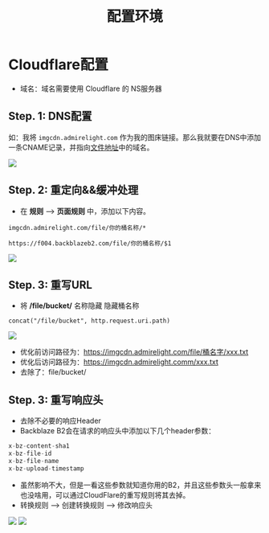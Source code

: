 ﻿---
lang: zh-cn
title: 配置环境
description: Cloudflare配置 将你的图床地址进行重写
---

# Cloudflare配置

- 域名：域名需要使用 Cloudflare 的 NS服务器 

## Step. 1: DNS配置

如：我将 `imgcdn.admirelight.com` 作为我的图床链接。那么我就要在DNS中添加一条CNAME记录，并指向[文件地址](/guide/prepare.html#step-4-查看桶域名)中的域名。

![](https://cloud.ryanuo.cc/hexo/api/0c69f9ba-b516-4799-9dba-1353e6d9e5df.png)

## Step. 2: 重定向&&缓冲处理

- 在 **规则** --> **页面规则** 中，添加以下内容。

```
imgcdn.admirelight.com/file/你的桶名称/*

https://f004.backblazeb2.com/file/你的桶名称/$1
```

![](https://cloud.ryanuo.cc/hexo/api/68091800-449a-4daa-848b-e6c59d8d77b7.png)


## Step. 3: 重写URL

- 将 **/file/bucket/** 名称隐藏 隐藏桶名称

```
concat("/file/bucket", http.request.uri.path)
```

![](https://cloud.ryanuo.cc/hexo/api/53b05dc8-180d-48d0-8460-e91dd2933de8.png)

- 优化前访问路径为：https://imgcdn.admirelight.com/file/桶名字/xxx.txt
- 优化后访问路径为：https://imgcdn.admirelight.comm/xxx.txt
- 去除了：file/bucket/

## Step. 3: 重写响应头

- 去除不必要的响应Header
- Backblaze B2会在请求的响应头中添加以下几个header参数：

```js
x-bz-content-sha1
x-bz-file-id
x-bz-file-name
x-bz-upload-timestamp
```

- 虽然影响不大，但是一看这些参数就知道你用的B2，并且这些参数头一般拿来也没啥用，可以通过CloudFlare的重写规则将其去掉。
- 转换规则 --> 创建转换规则 --> 修改响应头

![](https://cloud.ryanuo.cc/hexo/4/e0b95f22-0aae-40d0-a6c9-30071bfa8035.png)
![](https://cloud.ryanuo.cc/hexo/api/759fa15d-d7b2-414b-bc30-f44af6c61ef9.png)
